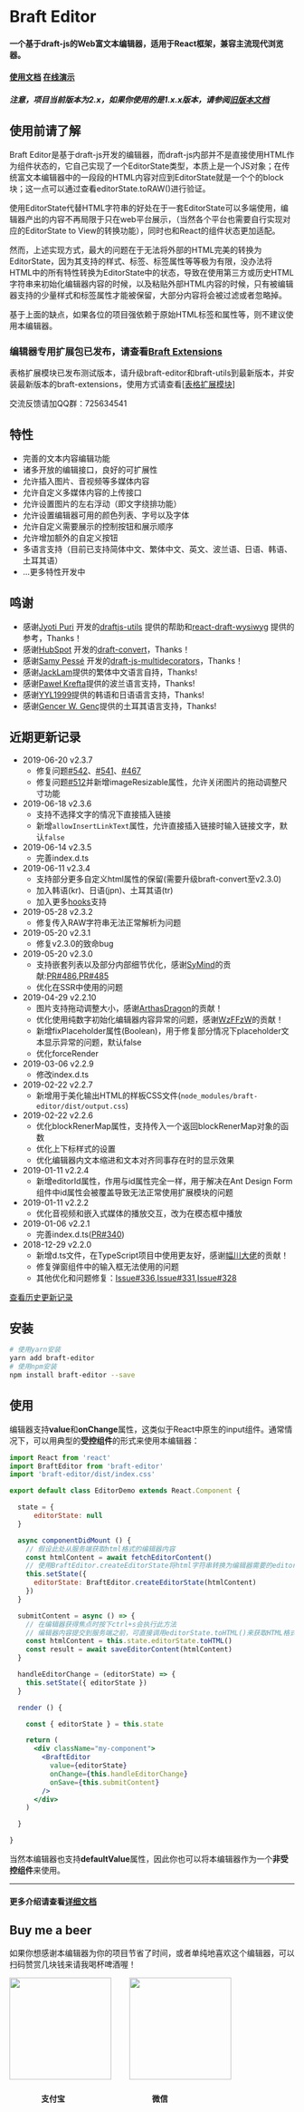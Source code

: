 # Braft Editor

#### 一个基于draft-js的Web富文本编辑器，适用于React框架，兼容主流现代浏览器。
#### [使用文档](https://www.yuque.com/margox/be) [在线演示](https://braft.margox.cn/demos/basic)
##### 注意，项目当前版本为2.x，如果你使用的是1.x.x版本，请参阅[旧版本文档](https://github.com/margox/braft-editor/blob/old-master/README.md)

## 使用前请了解
Braft Editor是基于draft-js开发的编辑器，而draft-js内部并不是直接使用HTML作为组件状态的，它自己实现了一个EditorState类型，本质上是一个JS对象；在传统富文本编辑器中的一段段的HTML内容对应到EditorState就是一个个的block块；这一点可以通过查看editorState.toRAW()进行验证。

使用EditorState代替HTML字符串的好处在于一套EditorState可以多端使用，编辑器产出的内容不再局限于只在web平台展示，（当然各个平台也需要自行实现对应的EditorState to View的转换功能），同时也和React的组件状态更加适配。

然而，上述实现方式，最大的问题在于无法将外部的HTML完美的转换为EditorState，因为其支持的样式、标签、标签属性等等极为有限，没办法将HTML中的所有特性转换为EditorState中的状态，导致在使用第三方或历史HTML字符串来初始化编辑器内容的时候，以及粘贴外部HTML内容的时候，只有被编辑器支持的少量样式和标签属性才能被保留，大部分内容将会被过滤或者忽略掉。

基于上面的缺点，如果各位的项目强依赖于原始HTML标签和属性等，则不建议使用本编辑器。


### 编辑器专用扩展包已发布，请查看[Braft Extensions](https://github.com/margox/braft-extensions)
表格扩展模块已发布测试版本，请升级braft-editor和braft-utils到最新版本，并安装最新版本的braft-extensions，使用方式请查看[[表格扩展模块](https://github.com/margox/braft-extensions#%E8%A1%A8%E6%A0%BC%E6%A8%A1%E5%9D%97)]

交流反馈请加QQ群：725634541

## 特性
- 完善的文本内容编辑功能
- 诸多开放的编辑接口，良好的可扩展性
- 允许插入图片、音视频等多媒体内容
- 允许自定义多媒体内容的上传接口
- 允许设置图片的左右浮动（即文字绕排功能）
- 允许设置编辑器可用的颜色列表、字号以及字体
- 允许自定义需要展示的控制按钮和展示顺序
- 允许增加额外的自定义按钮
- 多语言支持（目前已支持简体中文、繁体中文、英文、波兰语、日语、韩语、土耳其语）
- ...更多特性开发中

## 鸣谢
- 感谢[Jyoti Puri](https://github.com/jpuri) 开发的[draftjs-utils](https://github.com/jpuri/draftjs-utils) 提供的帮助和[react-draft-wysiwyg](https://github.com/jpuri/react-draft-wysiwyg) 提供的参考，Thanks！
- 感谢[HubSpot](https://github.com/HubSpot) 开发的[draft-convert](https://github.com/hubspot/draft-convert)，Thanks！
- 感谢[Samy Pessé](https://github.com/SamyPesse) 开发的[draft-js-multidecorators](https://github.com/SamyPesse/draft-js-multidecorators)，Thanks！
- 感谢[JackLam](https://github.com/lamjack)提供的繁体中文语言自持，Thanks!
- 感谢[Paweł Krefta](https://github.com/pkrefta)提供的波兰语言支持，Thanks!
- 感谢[YYL1999](https://github.com/YYL1999)提供的韩语和日语语言支持，Thanks!
- 感谢[Gencer W. Genç](https://github.com/gencer)提供的土耳其语言支持，Thanks!

## 近期更新记录

- 2019-06-20 v2.3.7
  - 修复问题[#542](https://github.com/margox/braft-editor/issues/542)、[#541](https://github.com/margox/braft-editor/issues/541)、[#467](https://github.com/margox/braft-editor/issues/467)
  - 修复问题[#512](https://github.com/margox/braft-editor/issues/512)并新增imageResizable属性，允许关闭图片的拖动调整尺寸功能
- 2019-06-18 v2.3.6
  - 支持不选择文字的情况下直接插入链接
  - 新增`allowInsertLinkText`属性，允许直接插入链接时输入链接文字，默认`false`
- 2019-06-14 v2.3.5
  - 完善index.d.ts
- 2019-06-11 v2.3.4
  - 支持部分更多自定义html属性的保留(需要升级braft-convert至v2.3.0)
  - 加入韩语(kr)、日语(jpn)、土耳其语(tr)
  - 加入更多[hooks](https://www.yuque.com/braft-editor/be/gz44tn#gug9gs)支持
- 2019-05-28 v2.3.2
  - 修复传入RAW字符串无法正常解析为问题
- 2019-05-20 v2.3.1
  - 修复v2.3.0的致命bug
- 2019-05-20 v2.3.0
  - 支持嵌套列表以及部分内部细节优化，感谢[SyMind](https://github.com/SyMind)的贡献:[PR#486](https://github.com/margox/braft-editor/pull/486),[PR#485](https://github.com/margox/braft-editor/pull/485)
  - 优化在SSR中使用的问题
- 2019-04-29 v2.2.10
  - 图片支持拖动调整大小，感谢[ArthasDragon](https://github.com/margox/braft-editor/pull/424)的贡献！
  - 优化使用纯数字初始化编辑器内容异常的问题，感谢[WzFFzW](https://github.com/margox/braft-editor/pull/446)的贡献！
  - 新增fixPlaceholder属性(Boolean)，用于修复部分情况下placeholder文本显示异常的问题，默认false
  - 优化forceRender
- 2019-03-06 v2.2.9
  - 修改index.d.ts
- 2019-02-22 v2.2.7
  - 新增用于美化输出HTML的样板CSS文件(`node_modules/braft-editor/dist/output.css`)
- 2019-02-22 v2.2.6
  - 优化blockRenerMap属性，支持传入一个返回blockRenerMap对象的函数
  - 优化上下标样式的设置
  - 优化编辑器内文本缩进和文本对齐同事存在时的显示效果
- 2019-01-11 v2.2.4
  - 新增editorId属性，作用与id属性完全一样，用于解决在Ant Design Form组件中id属性会被覆盖导致无法正常使用扩展模块的问题
- 2019-01-11 v2.2.2
  - 优化音视频和嵌入式媒体的播放交互，改为在模态框中播放
- 2019-01-06 v2.2.1
  - 完善index.d.ts([PR#340](https://github.com/margox/braft-editor/pull/340))
- 2018-12-29 v2.2.0
  - 新增d.ts文件，在TypeScript项目中使用更友好，感谢[幅川大佬](https://github.com/weifuchuan)的贡献！
  - 修复弹窗组件中的输入框无法使用的问题
  - 其他优化和问题修复：[Issue#336](https://github.com/margox/braft-editor/issues/336),[Issue#331](https://github.com/margox/braft-editor/issues/331),[Issue#328](https://github.com/margox/braft-editor/issues/328)

[查看历史更新记录](https://github.com/margox/braft-editor/blob/master/CHANGELOG.md)

## 安装
```bash
# 使用yarn安装
yarn add braft-editor
# 使用npm安装
npm install braft-editor --save
```
## 使用

编辑器支持**value**和**onChange**属性，这类似于React中原生的input组件。通常情况下，可以用典型的**受控组件**的形式来使用本编辑器：

```jsx
import React from 'react'
import BraftEditor from 'braft-editor'
import 'braft-editor/dist/index.css'

export default class EditorDemo extends React.Component {

  state = {
      editorState: null
  }

  async componentDidMount () {
    // 假设此处从服务端获取html格式的编辑器内容
    const htmlContent = await fetchEditorContent()
    // 使用BraftEditor.createEditorState将html字符串转换为编辑器需要的editorState数据
    this.setState({
      editorState: BraftEditor.createEditorState(htmlContent)
    })
  }

  submitContent = async () => {
    // 在编辑器获得焦点时按下ctrl+s会执行此方法
    // 编辑器内容提交到服务端之前，可直接调用editorState.toHTML()来获取HTML格式的内容
    const htmlContent = this.state.editorState.toHTML()
    const result = await saveEditorContent(htmlContent)
  }

  handleEditorChange = (editorState) => {
    this.setState({ editorState })
  }

  render () {

    const { editorState } = this.state

    return (
      <div className="my-component">
        <BraftEditor
          value={editorState}
          onChange={this.handleEditorChange}
          onSave={this.submitContent}
        />
      </div>
    )

  }

}
```

当然本编辑器也支持**defaultValue**属性，因此你也可以将本编辑器作为一个**非受控组件**来使用。

-------

#### 更多介绍请查看[详细文档](https://www.yuque.com/margox/be/lzwpnr#zrs7hr)

## Buy me a beer
如果你想感谢本编辑器为你的项目节省了时间，或者单纯地喜欢这个编辑器，可以扫码赞赏几块钱来请我喝杯啤酒喔！

<img src="https://braft.margox.cn/images/qrcode-alipay.png" width="180" height="180" />&emsp;&emsp;
<img src="https://braft.margox.cn/images/qrcode-wechat.png" width="180" height="180" />

#### &emsp;&emsp;&emsp;&emsp;支付宝&emsp;&emsp;&emsp;&emsp;&emsp;&emsp;&emsp;&emsp;&emsp;&emsp;&emsp;微信
